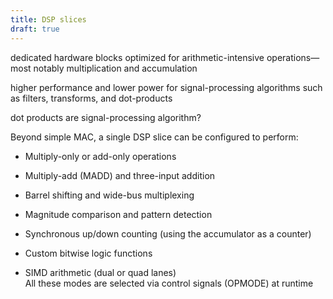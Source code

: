```yaml
---
title: DSP slices
draft: true
---
```


dedicated hardware blocks optimized for arithmetic-intensive operations—most notably multiplication and accumulation

higher performance and lower power for signal-processing algorithms such as filters, transforms, and dot-products

dot products are signal-processing algorithm?

Beyond simple MAC, a single DSP slice can be configured to perform:

- Multiply-only or add-only operations
	
- Multiply-add (MADD) and three-input addition
	
- Barrel shifting and wide-bus multiplexing
	
- Magnitude comparison and pattern detection
	
- Synchronous up/down counting (using the accumulator as a counter)
	
- Custom bitwise logic functions
	
- SIMD arithmetic (dual or quad lanes)  
	All these modes are selected via control signals (OPMODE) at runtime